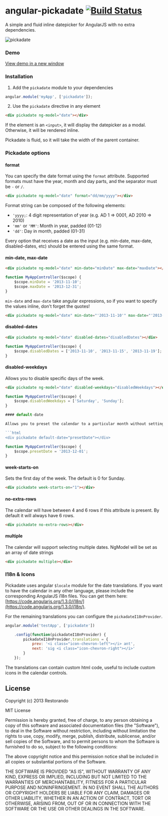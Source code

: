 # angular-pickadate [![Build Status](https://travis-ci.org/restorando/angular-pickadate.svg?branch=master)](https://travis-ci.org/restorando/angular-pickadate)


A simple and fluid inline datepicker for AngularJS with no extra dependencies.

![pickadate](http://img.ctrlv.in/img/5294e96436552.jpg)

### Demo

<a href="http://embed.plnkr.co/gXP8xdsdP9nJIr0fi1RQ/preview" target="_blank">View demo in a new window</a>

### Installation

1) Add the `pickadate` module to your dependencies

```javascript
angular.module('myApp', ['pickadate']);
```

2) Use the `pickadate` directive in any element

```html
<div pickadate ng-model="date"></div>
```

If the element is an `<input>`, it will display the datepicker as a modal. Otherwise, it will be rendered inline.

Pickadate is fluid, so it will take the width of the parent container.

### Pickadate options

#### format

You can specify the date format using the `format` attribute. Supported formats must have the year, month and day parts, and the separator must be `-` or `/`.

```html
<div pickadate ng-model="date" format="dd/mm/yyyy"></div>
```

Format string can be composed of the following elements:

* `'yyyy;`: 4 digit representation of year (e.g. AD 1 => 0001, AD 2010 => 2010)
* `'mm'` or `'MM'`: Month in year, padded (01-12)
* `'dd'`: Day in month, padded (01-31)

Every option that receives a date as the input (e.g. min-date, max-date, disabled-dates, etc) should be entered using the same format.

#### min-date, max-date

```html
<div pickadate ng-model="date" min-date="minDate" max-date="maxDate"></div>
```

```javascript
function MyAppController($scope) {
    $scope.minDate = '2013-11-10';
    $scope.maxDate = '2013-12-31';
}
```

`min-date` and `max-date` take angular expressions, so if you want to specify the values inline, don't forget the quotes!

```html
<div pickadate ng-model="date" min-date="'2013-11-10'" max-date="'2013-12-31'"></div>
```

#### disabled-dates

```html
<div pickadate ng-model="date" disabled-dates="disabledDates"></div>
```

```javascript
function MyAppController($scope) {
    $scope.disabledDates = ['2013-11-10', '2013-11-15', '2013-11-19'];
}
```

#### disabled-weekdays

Allows you to disable specific days of the week.

```html
<div pickadate ng-model="date" disabled-weekdays="disabledWeekdays"></div>
```

```javascript
function MyAppController($scope) {
    $scope.disabledWeekdays = ['Saturday', 'Sunday'];
}

#### default-date

Allows you to preset the calendar to a particular month without setting the chosen date.

```html
<div pickadate default-date="presetDate"></div>
```

```javascript
function MyAppController($scope) {
    $scope.presetDate = '2013-12-01';
}
```

#### week-starts-on

Sets the first day of the week. The default is 0 for Sunday.

```html
<div pickadate week-starts-on="1"></div>
```

#### no-extra-rows

The calendar will have between 4 and 6 rows if this attribute is present. By default it will always have 6 rows.

```html
<div pickadate no-extra-rows></div>
```

#### multiple

The calendar will support selecting multiple dates. NgModel will be set as an array of date strings

```html
<div pickadate multiple></div>
```

### I18n & Icons

Pickadate uses angular `$locale` module for the date translations. If you want to have the calendar in any other language, please include the corresponding AngularJS i18n files. You can get them here: [https://code.angularjs.org/1.3.0/i18n/](https://code.angularjs.org/1.3.0/i18n/).

For the remaining translations you can configure the `pickadateI18nProvider`.

```javascript
angular.module('testApp', ['pickadate'])

    .config(function(pickadateI18nProvider) {
        pickadateI18nProvider.translations = {
            prev: '<i class="icon-chevron-left"></i> ant',
            next: 'sig <i class="icon-chevron-right"></i>'
        }
    });
```

The translations can contain custom html code, useful to include custom icons in the calendar controls.

## License

Copyright (c) 2013 Restorando

MIT License

Permission is hereby granted, free of charge, to any person obtaining
a copy of this software and associated documentation files (the
"Software"), to deal in the Software without restriction, including
without limitation the rights to use, copy, modify, merge, publish,
distribute, sublicense, and/or sell copies of the Software, and to
permit persons to whom the Software is furnished to do so, subject to
the following conditions:

The above copyright notice and this permission notice shall be
included in all copies or substantial portions of the Software.

THE SOFTWARE IS PROVIDED "AS IS", WITHOUT WARRANTY OF ANY KIND,
EXPRESS OR IMPLIED, INCLUDING BUT NOT LIMITED TO THE WARRANTIES OF
MERCHANTABILITY, FITNESS FOR A PARTICULAR PURPOSE AND
NONINFRINGEMENT. IN NO EVENT SHALL THE AUTHORS OR COPYRIGHT HOLDERS BE
LIABLE FOR ANY CLAIM, DAMAGES OR OTHER LIABILITY, WHETHER IN AN ACTION
OF CONTRACT, TORT OR OTHERWISE, ARISING FROM, OUT OF OR IN CONNECTION
WITH THE SOFTWARE OR THE USE OR OTHER DEALINGS IN THE SOFTWARE.


